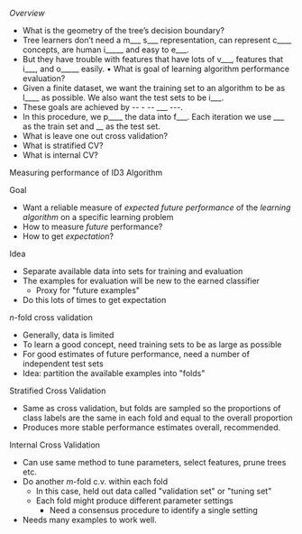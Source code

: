 *Overview*
- What is the geometry of the tree’s decision boundary? 
- Tree learners don’t need a m___ s___ representation, can represent c____ concepts, are human i_____ and easy to e___. 
- But they have trouble with features that have lots of v___, features that i___, and o_____ easily. • What is goal of learning algorithm performance evaluation? 
- Given a finite dataset, we want the training set to an algorithm to be as l____ as possible. We also want the test sets to be i___. 
- These goals are achieved by -- - -- ___ ---. 
- In this procedure, we p____ the data into f___. Each iteration we use ___ as the train set and __ as the test set. 
- What is leave one out cross validation? 
- What is stratified CV? 
- What is internal CV?

Measuring performance of ID3 Algorithm

Goal
- Want a reliable measure of *expected future performance* of the *learning algorithm* on a specific learning problem
- How to measure *future* performance?
- How to get *expectation*?

Idea
- Separate available data into sets for training and evaluation
- The examples for evaluation will be new to the earned classifier
	- Proxy for "future examples"
- Do this lots of times to get expectation

$n$-fold cross validation
- Generally, data is limited
- To learn a good concept, need training sets to be as large as possible
- For good estimates of future performance, need a number of independent test sets
- Idea: partition the available examples into "folds"

Stratified Cross Validation
- Same as cross validation, but folds are sampled so the proportions of class labels are the same in each fold and equal to the overall proportion
- Produces more stable performance estimates overall, recommended. 

Internal Cross Validation
- Can use same method to tune parameters, select features, prune trees etc.
- Do another $m$-fold c.v. within each fold
	- In this case, held out data called "validation set" or "tuning set"
	- Each fold might produce different parameter settings
		- Need a consensus procedure to identify a single setting
- Needs many examples to work well. 

